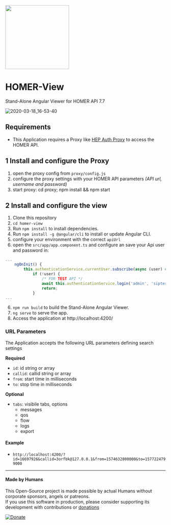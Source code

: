 <img src="https://user-images.githubusercontent.com/1423657/39084356-c723a81e-4574-11e8-963c-d11717789fa3.png" width=200>

# HOMER-View
Stand-Alone Angular Viewer for HOMER API 7.7

![2020-03-18_16-53-40](https://user-images.githubusercontent.com/45398541/76975477-43d15280-693b-11ea-9f3e-e1d1d5c9ca4e.gif)

## Requirements
* This Application requires a Proxy like [HEP Auth Proxy](https://github.com/sipcapture/homer-view/tree/master/proxy) to access the HOMER API.

## 1 Install and configure the Proxy
1. open the proxy config from `proxy/config.js`
2. configure the proxy settings with your HOMER API parameters *(API url, username and password)*
4. start proxy: cd proxy; npm install && npm start

## 2 Install and configure the view
1. Clone this repository
2. `cd homer-view`
3. Run `npm install` to install dependencies.
4. Run `npm install -g @angular/cli` to install or update Angular CLI.
5. configure your environment with the correct `apiUrl`
6. open the `src/app/app.component.ts` and configure an save your Api user and password in:
```js
...
    ngOnInit() {
        this.authenticationService.currentUser.subscribe(async (user) => {
            if (!user) {
                /* FOR TEST API */
                await this.authenticationService.login('admin', 'siptest').pipe(first()).toPromise();
                return;
            }
...
```
6. `npm run build` to build the Stand-Alone Angular Viewer.
7. `ng serve` to serve the app.
8. Access the application at http://localhost:4200/


### URL Parameters
The Application accepts the following URL parameters defining search settings 

 **Required** 
* `id`: id string or array
* `callid`: callid string or array
* `from`: start time in milliseconds
* `to`: stop time in milliseconds

**Optional**
* `tabs`: visibile tabs, options
  * messages
  * qos
  * flow
  * logs
  * export

#### Example
* `http://localhost:4200/?id=16697926&callid=3orfbk@127.0.0.1&from=1574632800000&to=1577224799000`

-------------

#### Made by Humans
This Open-Source project is made possible by actual Humans without corporate sponsors, angels or patreons.<br>
If you use this software in production, please consider supporting its development with contributions or [donations](https://www.paypal.com/cgi-bin/webscr?cmd=_donations&business=donation%40sipcapture%2eorg&lc=US&item_name=SIPCAPTURE&no_note=0&currency_code=EUR&bn=PP%2dDonationsBF%3abtn_donateCC_LG%2egif%3aNonHostedGuest)

[![Donate](https://www.paypalobjects.com/en_US/i/btn/btn_donateCC_LG.gif)](https://www.paypal.com/cgi-bin/webscr?cmd=_donations&business=donation%40sipcapture%2eorg&lc=US&item_name=SIPCAPTURE&no_note=0&currency_code=EUR&bn=PP%2dDonationsBF%3abtn_donateCC_LG%2egif%3aNonHostedGuest) 

